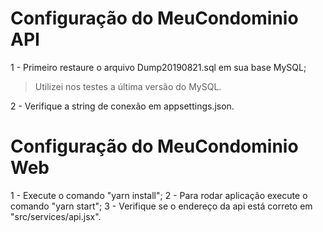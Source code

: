 # Configuração do MeuCondominio API
1 - Primeiro restaure o arquivo Dump20190821.sql em sua base MySQL;
> Utilizei nos testes a última versão do MySQL.

2 - Verifique a string de conexão em appsettings.json.

# Configuração do MeuCondominio Web

1 - Execute o comando "yarn install";
2 - Para rodar aplicação execute o comando "yarn start";
3 - Verifique se o endereço da api está correto em "src/services/api.jsx".
